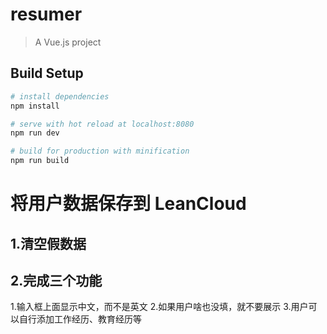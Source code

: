 # resumer

> A Vue.js project

## Build Setup

``` bash
# install dependencies
npm install

# serve with hot reload at localhost:8080
npm run dev

# build for production with minification
npm run build

```
# 将用户数据保存到 LeanCloud

## 1.清空假数据
## 2.完成三个功能
1.输入框上面显示中文，而不是英文
2.如果用户啥也没填，就不要展示
3.用户可以自行添加工作经历、教育经历等
